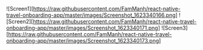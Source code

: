 ![Screen1][https://raw.githubusercontent.com/FamManh/react-native-travel-onboarding-app/master/images/Screenshot_1623340166.png]
![Screen2][https://raw.githubusercontent.com/FamManh/react-native-travel-onboarding-app/master/images/Screenshot_1623340171.png]
![Screen3][https://raw.githubusercontent.com/FamManh/react-native-travel-onboarding-app/master/images/Screenshot_1623340173.png]